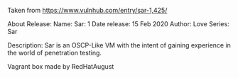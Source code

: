 Taken from https://www.vulnhub.com/entry/sar-1,425/ 

About Release:
    Name: Sar: 1
    Date release: 15 Feb 2020
    Author: Love
    Series: Sar

Description:
    Sar is an OSCP-Like VM with the intent of gaining experience in the world of penetration testing.

Vagrant box made by RedHatAugust
